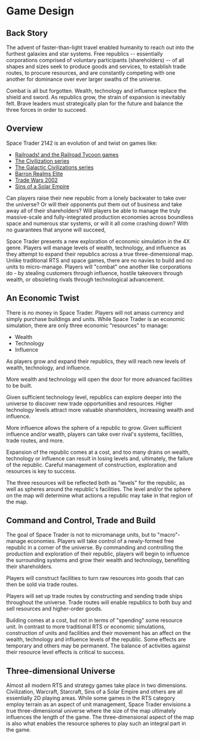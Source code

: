 # Game Design
## Back Story
The advent of faster-than-light travel enabled humanity to reach out into the
furthest galaxies and star systems.  Free republics -- essentially corporations
comprised of voluntary participants (shareholders) -- of all shapes and sizes
seek to produce goods and services, to establish trade routes, to procure
resources, and are constantly competing with one another for dominance over ever
larger swaths of the universe.

Combat is all but forgotten. Wealth, technology and influence replace the
shield and sword. As republics grow, the strain of expansion is inevitably felt.
Brave leaders must strategically plan for the future and balance the three
forces in order to succeed.

## Overview
Space Trader 2142 is an evolution of and twist on games like:
* [Railroads! and the Railroad Tycoon games](https://en.wikipedia.org/wiki/Railroad_Tycoon_(series)) 
* [The Civilization series](https://en.wikipedia.org/wiki/Civilization_(series)) 
* [The Galactic Civilizations series](https://en.wikipedia.org/wiki/Galactic_Civilizations) 
* [Barron Realms Elite](https://en.wikipedia.org/wiki/Barren_Realms_Elite) 
* [Trade Wars 2002](https://en.wikipedia.org/wiki/TradeWars_2002) 
* [Sins of a Solar Empire](https://en.wikipedia.org/wiki/Sins_of_a_Solar_Empire)

Can players raise their new republic from a lonely backwater to take over the
universe? Or will their opponents put them out of business and take away all of
their shareholders? Will players be able to manage the truly massive-scale and
fully-integrated production economies across boundless space and numerous star
systems, or will it all come crashing down? With no guarantees that anyone will
succeed, 

Space Trader presents a new exploration of economic simulation in the
4X genre. Players will manage levels of wealth, technology, and influence as
they attempt to expand their republics across a true three-dimensional map.
Unlike traditional RTS and space games, there are no navies to build and no
units to micro-manage. Players will "combat" one another like corporations do -
by stealing customers through influence, hostile takeovers through wealth, or
obsoleting rivals through technological advancement.

## An Economic Twist
There is no money in Space Trader. Players will not amass currency and simply
purchase buildings and units. While Space Trader is an economic simulation,
there are only three economic "resources" to manage:

* Wealth
* Technology
* Influence

As players grow and expand their republics, they will reach new levels of
wealth, technology, and influence. 

More wealth and technology will open the door for more advanced facilities to be
built.

Given sufficient technology level, republics can explore deeper into the
universe to discover new trade opportunities and resources. Higher technology
levels attract more valuable shareholders, increasing wealth and influence.

More influence allows the sphere of a republic to grow. Given sufficient
influence and/or wealth, players can take over rival's systems, facilities,
trade routes, and more.

Expansion of the republic comes at a cost, and too many drains on wealth,
technology or influence can result in losing levels and, ultimately, the failure
of the republic. Careful management of construction, exploration and resources
is key to success.

The three resources will be reflected both as "levels" for the republic, as well
as spheres around the republic's facilities. The level and/or the sphere on the
map will determine what actions a republic may take in that region of the map.

## Command and Control, Trade and Build
The goal of Space Trader is not to micromanage units, but to "macro"-manage
economies. Players will take control of a newly-formed free republic in a corner
of the universe. By commanding and controlling the production and exploration of
their republic, players will begin to influence the surrounding systems and grow
their wealth and technology, benefiting their shareholders.

Players will construct facilities to turn raw resources into goods that can then
be sold via trade routes. 

Players will set up trade routes by constructing and sending trade ships
throughout the universe. Trade routes will enable republics to both buy and sell
resources and higher-order goods.

Building comes at a cost, but not in terms of "spending" some resource unit. In
contrast to more traditional RTS or economic simulations, construction of units
and facilities and their movement has an affect on the wealth, technology and
influence levels of the republic. Some effects are temporary and others may be
permanent. The balance of activities against their resource level effects is
critical to success.

## Three-dimensional Universe
Almost all modern RTS and strategy games take place in two dimensions.
Civilization, Warcraft, Starcraft, Sins of a Solar Empire and others are all
essentially 2D playing areas. While some games in the RTS category employ
terrain as an aspect of unit management, Space Trader envisions a true
three-dimensional universe where the size of the map ultimately influences the
length of the game. The three-dimensional aspect of the map is also what enables
the resource spheres to play such an integral part in the game.
